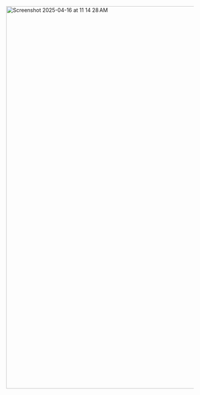 <img width="1024" alt="Screenshot 2025-04-16 at 11 14 28 AM" src="https://github.com/user-attachments/assets/959fc138-0329-42b7-a1b4-db32f260ff4e" />
